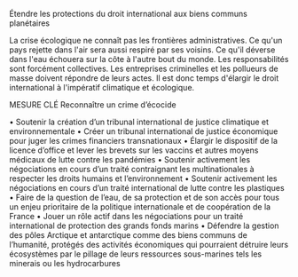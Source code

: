 Étendre les protections du droit international aux biens communs planétaires

La crise écologique ne connaît pas les frontières administratives. Ce qu'un pays rejette dans l'air sera aussi respiré par ses voisins. Ce qu'il déverse dans l'eau échouera sur la côte à l'autre bout du monde. Les responsabilités sont forcément collectives. Les entreprises criminelles et les pollueurs de masse doivent répondre de leurs actes. Il est donc temps d'élargir le droit international à l'impératif climatique et écologique.

MESURE CLÉ
Reconnaître un crime d’écocide

• Soutenir la création d’un tribunal international de justice climatique et environnementale
• Créer un tribunal international de justice économique pour juger les crimes financiers transnationaux
• Élargir le dispositif de la licence d’office et lever les brevets sur les vaccins et autres moyens médicaux de lutte contre les pandémies
• Soutenir activement les négociations en cours d’un traité contraignant les multinationales à respecter les droits humains et l’environnement
• Soutenir activement les négociations en cours d’un traité international de lutte contre les plastiques
• Faire de la question de l’eau, de sa protection et de son accès pour tous un enjeu prioritaire de la politique internationale et de coopération de la France
• Jouer un rôle actif dans les négociations pour un traité international de protection des grands fonds marins
• Défendre la gestion des pôles Arctique et antarctique comme des biens communs de l’humanité, protégés des activités économiques qui pourraient détruire leurs écosystèmes par le pillage de leurs ressources sous-marines tels les minerais ou les hydrocarbures